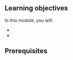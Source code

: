 <!--# Heading 1 is pulled in from metadata in .yml files, no need to add level 1 heading, just add you first paragraph here. Remove this comment.-->

## Learning objectives

In this module, you will:

- 
- 

## Prerequisites 
<!--if any, otherwise delete this topic. Remove this comment.-->
